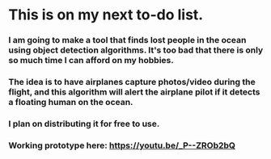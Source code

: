 # This is on my next to-do list.

### I am going to make a tool that finds lost people in the ocean using object detection algorithms. It's too bad that there is only so much time I can afford on my hobbies.

### The idea is to have airplanes capture photos/video during the flight, and this algorithm will alert the airplane pilot if it detects a floating human on the ocean.

### I plan on distributing it for free to use.

### Working prototype here: https://youtu.be/_P--ZROb2bQ

